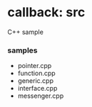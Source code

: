 callback: src
===============

C++ sample

### samples
- pointer.cpp
- function.cpp
- generic.cpp
- interface.cpp
- messenger.cpp




